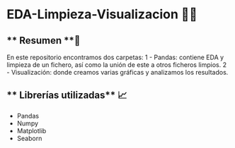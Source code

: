# EDA-Limpieza-Visualizacion 👩‍💻

##  ** Resumen **📝

En este repositorio encontramos dos carpetas:
1 - Pandas: contiene EDA y limpieza de un fichero, así como la unión de este a otros ficheros limpios.
2 - Visualización: donde creamos varias gráficas y analizamos los resultados.

## ** Librerías utilizadas** 📈

- Pandas
- Numpy
- Matplotlib
- Seaborn
